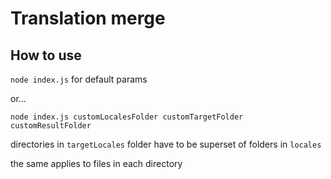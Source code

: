 # Translation merge

## How to use

`node index.js` for default params

or...

`node index.js customLocalesFolder customTargetFolder customResultFolder`

directories in `targetLocales` folder have to be superset of folders in `locales`

the same applies to files in each directory